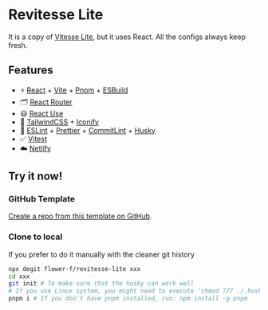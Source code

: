 # Revitesse Lite

It is a copy of [Vitesse Lite](https://github.com/antfu/vitesse-lite), but it uses React. All the configs always keep fresh.

## Features

- ⚡️ [React](https://reactjs.org/) + [Vite](https://vitejs.dev/) + [Pnpm](https://pnpm.io/) + [ESBuild](https://esbuild.github.io/)
- 🗂 [React Router](https://reactrouter.com/en/main)
- 😃 [React Use](https://streamich.github.io/react-use/)
- 🎨 [TailwindCSS](https://tailwindcss.com/) + [Iconify](https://iconify.design/docs/usage/css/tailwind/)
- 🦾 [ESLint](https://eslint.org/) + [Prettier](https://prettier.io/) + [CommitLint](https://commitlint.js.org/) + [Husky](https://typicode.github.io/husky/)
- ✅ [Vitest](https://vitest.dev/)
- ☁️ [Netlify](https://www.netlify.com/)

## Try it now!

### GitHub Template

[Create a repo from this template on GitHub](https://github.com/flower-f/revitesse-lite/generate).

### Clone to local

If you prefer to do it manually with the cleaner git history

```bash
npx degit flower-f/revitesse-lite xxx
cd xxx
git init # To make sure that the husky can work well
# If you use Linux system, you might need to execute 'chmod 777 ./.husky/*'
pnpm i # If you don't have pnpm installed, run: npm install -g pnpm
```
